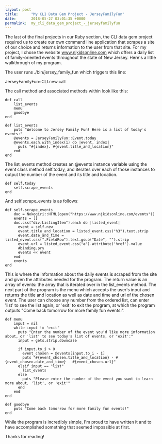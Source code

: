 ```yaml
---
layout: post
title:      "My CLI Data Gem Project - JerseyFamilyFun"
date:       2018-05-27 03:01:35 +0000
permalink:  my_cli_data_gem_project_-_jerseyfamilyfun
---
```



The last of the final projects in our Ruby section, the CLI data gem project required us to create our own command line application that scrapes a site of our choice and returns information to the user from that site. For my project, I chose the website www.njkidsonline.com which offers a daily list of family-oriented events throughout the state of New Jersey. Here's a little walkthrough of my program.

The user runs ./bin/jersey_family_fun which triggers this line:

JerseyFamilyFun::CLI.new.call

The call method and associated methods within look like this:

```
def call
    list_events
    menu
    goodbye
end
```
	
```
def list_events
    puts "Welcome to Jersey Family Fun! Here is a list of today's events:"
    @events = JerseyFamilyFun::Event.today
    @events.each.with_index(1) do |event, index|
      puts "#{index}. #{event.title_and_location}"
    end
end
```

The list_events method creates an @events instance variable using the event class method self.today, and iterates over each of those instances to output the number of the event and its title and location.

```
def self.today
    self.scrape_events
end
```

And self.scrape_events is as follows:

```
def self.scrape_events
    doc = Nokogiri::HTML(open("https://www.njkidsonline.com/events"))
    events = []
    doc.css("div.ListingItem").each do |listed_event|
      event = self.new
      event.title_and_location = listed_event.css("h3").text.strip
      event.date_and_time = listed_event.css(".FieldRow").text.gsub("Date", "").strip
      event.url = listed_event.css("a").attribute('href').value
      #binding.pry
      events << event
    end
    events
end
```

This is where the information about the daily events is scraped from the site and given the attributes needed for the program. The return value is an array of events: the array that is iterated over in the list_events method. The next part of the program is the menu which accepts the user's input and returns the title and location as well as date and time and url of the chosen event. The user can choose any number from the ordered list, can enter 'list' to see the list again, or 'exit' to exit the program, at which the program outputs "Come back tomorrow for more family fun events!". 

```
def menu
    input = nil
    while input != 'exit'
      puts "Enter the number of the event you'd like more information about, or 'list' to see today's list of events, or 'exit':"
      input = gets.strip.downcase
      
      if input.to_i > 0
        event_chosen = @events[input.to_i - 1]
        puts "#{event_chosen.title_and_location} - #{event_chosen.date_and_time} - #{event_chosen.url}"
      elsif input == "list"
        list_events
      else
        puts "Please enter the number of the event you want to learn more about, 'list', or 'exit'"
      end
    end
end
```
  
```
def goodbye
    puts "Come back tomorrow for more family fun events!"
end 
```

While the program is incredibly simple, I'm proud to have written it and to have accomplished something that seemed impossible at first.

Thanks for reading!
	
	
